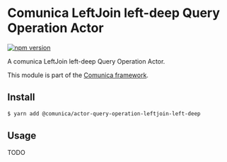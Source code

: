 # Comunica LeftJoin left-deep Query Operation Actor

[![npm version](https://badge.fury.io/js/%40comunica%2Factor-query-operation-leftjoin-left-deep.svg)](https://www.npmjs.com/package/@comunica/actor-query-operation-leftjoin-left-deep)

A comunica LeftJoin left-deep Query Operation Actor.

This module is part of the [Comunica framework](https://github.com/comunica/comunica).

## Install

```bash
$ yarn add @comunica/actor-query-operation-leftjoin-left-deep
```

## Usage

TODO
